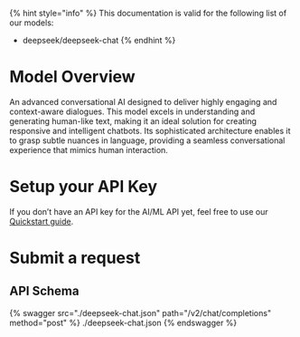 [#references:start]: <> ({ "template": "openapi" })
{% hint style="info" %}
This documentation is valid for the following list of our models:
* deepseek/deepseek-chat
{% endhint %}

# Model Overview
An advanced conversational AI designed to deliver highly engaging and context-aware dialogues. This model excels in understanding and generating human-like text, making it an ideal solution for creating responsive and intelligent chatbots. Its sophisticated architecture enables it to grasp subtle nuances in language, providing a seamless conversational experience that mimics human interaction.

# Setup your API Key
If you don’t have an API key for the AI/ML API yet, feel free to use our [Quickstart guide](https://docs.aimlapi.com/quickstart/setting-up).

# Submit a request
## API Schema
{% swagger src="./deepseek-chat.json" path="/v2/chat/completions" method="post" %}
./deepseek-chat.json
{% endswagger %}

[#references:end]: <> ({})